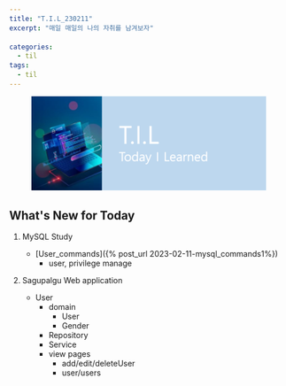 ```yaml
---
title: "T.I.L_230211"
excerpt: "매일 매일의 나의 자취를 남겨보자"

categories:
  - til
tags:
  - til
---
```

<figure>
    <img src="/assets/images/til_image.png">
</figure>

## What's New for  Today   
1. MySQL Study
    - [User_commands]({% post_url 2023-02-11-mysql_commands1%})
        - user, privilege manage

2. Sagupalgu Web application
    - User
        - domain
            - User
            - Gender
        - Repository
        - Service
        - view pages
            - add/edit/deleteUser
            - user/users

        